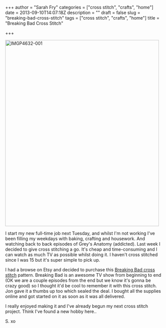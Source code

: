 +++
author = "Sarah Fry"
categories = ["cross stitch", "crafts", "home"]
date = 2013-09-10T14:07:18Z
description = ""
draft = false
slug = "breaking-bad-cross-stitch"
tags = ["cross stitch", "crafts", "home"]
title = "Breaking Bad Cross Stitch"

+++


<a href="https://yayfryday.com/images/2013/09/IMGP4632-001.jpg"><img class="alignnone size-full wp-image-1981" alt="IMGP4632-001" src="https://yayfryday.com/images/2013/09/IMGP4632-001.jpg" width="490" height="593" /></a>

I start my new full-time job next Tuesday, and whilst I'm not working I've been filling my weekdays with baking, crafting and housework. And watching back to back episodes of Grey's Anatomy (addicted). Last week I decided to give cross stitching a go. It's cheap and time-consuming and I can watch as much TV as possible whilst doing it. I haven't cross stitched since I was 15 but it's super simple to pick up.

I had a browse on Etsy and decided to purchase this <a href="http://www.etsy.com/uk/listing/125818162/breaking-bad-cross-stitch-pattern" target="_blank">Breaking Bad cross stitch</a> pattern. Breaking Bad is an awesome TV show from beginning to end (OK we are a couple episodes from the end but we know it's gonna be crazy good) so I thought it'd be cool to remember it with this cross stitch. Jon gave it a thumbs up too which sealed the deal. I bought all the supplies online and got started on it as soon as it was all delivered.

I really enjoyed making it and I've already begun my next cross stitch project. Think I've found a new hobby here..

S. xo

